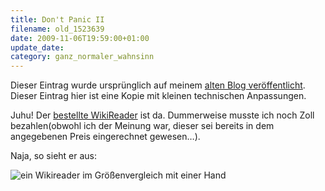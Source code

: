 ```yaml
---
title: Don't Panic II
filename: old_1523639
date: 2009-11-06T19:59:00+01:00
update_date:
category: ganz_normaler_wahnsinn
---
```

Dieser Eintrag wurde ursprünglich auf meinem [alten Blog veröffentlicht](https://stu.blogger.de/stories/1523639/). Dieser Eintrag hier ist eine Kopie mit kleinen technischen Anpassungen.

Juhu! Der [bestellte WikiReader](/blogposts/old_1507428) ist da. Dummerweise musste ich noch Zoll bezahlen(obwohl ich der Meinung war, dieser sei bereits in dem angegebenen Preis eingerechnet gewesen…).

Naja, so sieht er aus:

![ein Wikireader im Größenvergleich mit einer Hand](/file/wikireader.jpg "Nachtrag: Das war 2009. Mittlerweile (2020) hat jeder ein Smartphone.")
